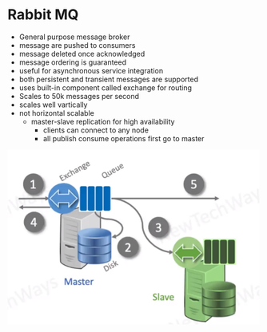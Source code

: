 # Rabbit MQ

- General purpose message broker
- message are pushed to consumers
- message deleted once acknowledged 
- message ordering is guaranteed
- useful for asynchronous service integration
- both persistent and transient messages are supported
- uses built-in component called exchange for routing
- Scales to 50k messages per second
- scales well vartically
- not horizontal scalable
  - master-slave replication for high availability
    - clients can connect to any node
    - all publish consume operations first go to master

![Alt text](image-23.png)